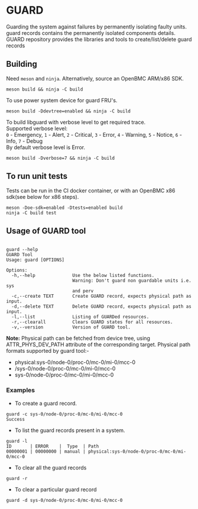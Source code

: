 # GUARD
Guarding the system against failures by permanently isolating faulty units.
guard records contains the permanently isolated components details.
GUARD repository provides the libraries and tools to create/list/delete guard records
## Building
Need `meson` and `ninja`. Alternatively, source an OpenBMC ARM/x86 SDK.
```
meson build && ninja -C build
```
To use power system device for guard FRU's.
```
meson build -Ddevtree=enabled && ninja -C build
```
To build libguard with verbose level to get required trace.\
Supported verbose level:\
`0` - Emergency, `1` - Alert, `2` - Critical, `3` - Error, `4` - Warning,
`5` - Notice, `6` - Info, `7` - Debug\
By default verbose level is Error.
```
meson build -Dverbose=7 && ninja -C build
```
## To run unit tests
Tests can be run in the CI docker container, or with an OpenBMC x86 sdk(see
below for x86 steps).
```
meson -Doe-sdk=enabled -Dtests=enabled build
ninja -C build test
```
## Usage of GUARD tool
```

guard --help
GUARD Tool
Usage: guard [OPTIONS]

Options:
  -h,--help              Use the below listed functions.
                         Warning: Don't guard non guardable units i.e. sys
                         and perv
  -c,--create TEXT       Create GUARD record, expects physical path as input.
  -d,--delete TEXT       Delete GUARD record, expects physical path as input.
  -l,--list              Listing of GUARDed resources.
  -r,--clearall          Clears GUARD states for all resources.
  -v,--version           Version of GUARD tool.
```
**Note:** Physical path can be fetched from device tree, using ATTR_PHYS_DEV_PATH
attribute of the corresponding target.
Physical path formats supported by guard tool:-

* physical:sys-0/node-0/proc-0/mc-0/mi-0/mcc-0
* /sys-0/node-0/proc-0/mc-0/mi-0/mcc-0
* sys-0/node-0/proc-0/mc-0/mi-0/mcc-0

### Examples

* To create a guard record.
```
guard -c sys-0/node-0/proc-0/mc-0/mi-0/mcc-0
Success
```
* To list the guard records present in a system.
```
guard -l
ID       | ERROR    |  Type  | Path 
00000001 | 00000000 | manual | physical:sys-0/node-0/proc-0/mc-0/mi-0/mcc-0
```
* To clear all the guard records
```
guard -r
```
* To clear a particular guard record
```
guard -d sys-0/node-0/proc-0/mc-0/mi-0/mcc-0
```
